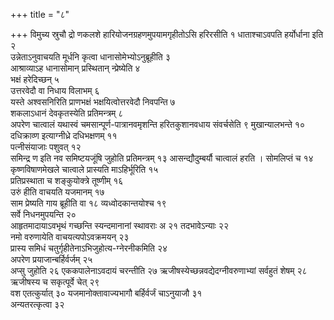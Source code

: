 +++
title = "८"

+++
विमुच्य स्रुचौ द्रो णकलशे हारियोजनग्रहणमुपयामगृहीतोऽसि हरिरसीति १
धाताश्चाऽवपति हर्योर्धाना इति २  
उन्नेताऽनुवाचयति मूर्धनि
कृत्वा धानासोमेभ्योऽनुब्रूहीति ३  
आश्राव्याऽह धानासोमान् प्रस्थितान्
न्प्रेष्येति ४  
भक्षं हरेदिच्छन् ५  
उत्तरवेदौ वा निधाय विलाभम् ६  
यस्ते
अश्वसनिरिति प्राणभक्षं भक्षयित्वोत्तरवेदौ निवपन्ति ७  
शकलाऽधानं
देवकृतस्येति प्रतिमन्त्रम् ८  
अपरेण चात्वालं यथास्वं
चमसान्पूर्ण-पात्रानवमृशन्ति हरितकुशानवधाय संवर्चसेति ९
मुखान्यालभन्ते १०  
दधिक्राव्ण इत्याग्नीध्रे दधिभक्षणम् ११  
पत्नीसंयाजाः
पशुवत् १२  
समिन्द्र ण इति नव समिष्टयजूंषि जुहोति प्रतिमन्त्रम् १३
आसन्द्यौदुम्बर्यौ चात्वालं हरति । सोमलिप्तं च १४  
कृष्णविषाणमेखले
चात्वाले प्रास्यति माऽहिर्भूरिति १५  
प्रतिप्रस्थाता च
शङ्कुयोक्त्रे तूष्णीम् १६  
उरुं हीति वाचयति
यजमानम् १७  
साम प्रेष्यति गाय ब्रूहीति वा १८
व्यध्वोदकान्तयोश्च १९  
सर्वे निधनमुपयन्ति
२०  
आहृतमादायाऽवभृथं गच्छन्ति स्यन्दमानानां स्थावराः अ २१
तदभावेऽन्याः २२  
नमो वरुणायेति वाचयत्यपोऽवक्रमयन्
२३  
प्रास्य समिधं चतुर्गृहीतेनाऽभिजुहोत्य-ग्नेरनीकमिति २४  
अपरेण
प्रयाजान्बर्हिर्वर्जम् २५  
अप्सु जुहोति २६
एककपालेनाऽवदायं चरन्तीति २७
ऋजीषस्येच्छन्नवद्येदग्नीवरुणाभ्यां
सर्वहुतं शेषम् २८  
ऋजीषस्य च सकृत्पूर्वे चेत् २९  
वश एतत्कुर्यात् ३०
यजमानोक्तावाज्यभागौ बर्हिर्वर्जं चाऽनुयाजौ ३१  
अन्यतरत्कृत्वा
३२  
